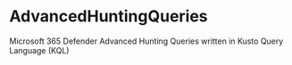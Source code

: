 # AdvancedHuntingQueries
Microsoft 365 Defender Advanced Hunting Queries written in Kusto Query Language (KQL)
